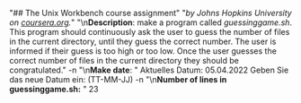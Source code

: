 "## The Unix Workbench course assignment" 
"*by Johns Hopkins University on [coursera.org](https://www.coursera.org/).*" 
"\n**Description**: make a program called *guessinggame.sh*. This program should continuously ask the user to guess the number of files in the current directory, until they guess the correct number. The user is informed if their guess is too high or too low. Once the user guesses the correct number of files in the current directory they should be congratulated." 
-n "\n**Make date**: " 
Aktuelles Datum: 05.04.2022 
Geben Sie das neue Datum ein: (TT-MM-JJ) 
-n "\n**Number of lines in guessinggame.sh:** " 
23
